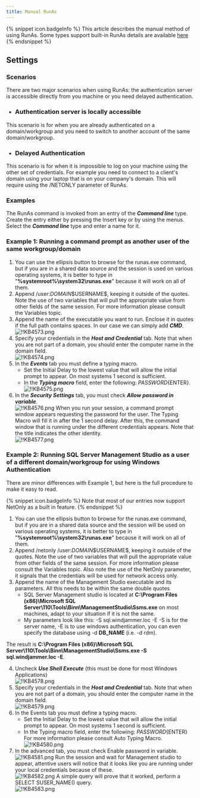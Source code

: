 ```yaml
---
title: Manual RunAs
---
```

{% snippet icon.badgeInfo %}
This article describes the manual method of using RunAs. Some types support built-in RunAs details are available [here](/kb/remote-desktop-manager/how-to-articles/run-as-another-user/)
{% endsnippet %}

## Settings

### Scenarios

There are two major scenarios when using RunAs: the authentication server is accessible directly from you machine or you need delayed authentication.

* ### Authentication server is locally accessible

This scenario is for when you are already authenticated on a domain/workgroup and you need to switch to another account of the same domain/workgroup.

* ### Delayed Authentication

This scenario is for when it is impossible to log on your machine using the other set of credentials. For example you need to connect to a client's domain using your laptop that is on your company's domain. This will require using the /NETONLY parameter of RunAs.

### Examples

The RunAs command is invoked from an entry of the ***Command line*** type. Create the entry either by pressing the Insert key or by using the menus. Select the ***Command line*** type and enter a name for it.

### Example 1: Running a command prompt as another user of the same workgroup/domain

1. You can use the ellipsis button to browse for the runas.exe command, but if you are in a shared data source and the session is used on various operating systems, it is better to type in "**%systemroot%\system32\runas.exe**" because it will work on all of them.
1. Append /user:$DOMAIN$\$USERNAME$, keeping it outside of the quotes. Note the use of two variables that will pull the appropriate value from other fields of the same session. For more information please consult the Variables topic.
1. Append the name of the executable you want to run. Enclose it in quotes if the full path contains spaces. In our case we can simply add ***CMD***.  
![!!KB4573.png](https://webdevolutions.azureedge.net/docs/en/kb/KB4573.png)
1. Specify your credentials in the ***Host and Credential*** tab. Note that when you are not part of a domain, you should enter the computer name in the domain field.  
![!!KB4574.png](https://webdevolutions.azureedge.net/docs/en/kb/KB4574.png)
1. In the ***Events*** tab you must define a typing macro.
    * Set the Initial Delay to the lowest value that will allow the initial prompt to appear. On most systems 1 second is sufficient.
    * In the ***Typing macro*** field, enter the following: $PASSWORD${ENTER}.  
![!!KB4575.png](https://webdevolutions.azureedge.net/docs/en/kb/KB4575.png)
6. In the ***Security Settings*** tab, you must check ***Allow password in variable***.  
![!!KB4576.png](https://webdevolutions.azureedge.net/docs/en/kb/KB4576.png)
When you run your session, a command prompt window appears requesting the password for the user. The Typing Macro will fill it in after the 1 second delay. After this, the command window that is running under the different credentials appears. Note that the title indicates the other identity.  
![!!KB4577.png](https://webdevolutions.azureedge.net/docs/en/kb/KB4577.png)

### Example 2: Running SQL Server Management Studio as a user of a different domain/workgroup for using Windows Authentication

There are minor differences with Example 1, but here is the full procedure to make it easy to read.  

{% snippet icon.badgeInfo %}
Note that most of our entries now support NetOnly as a built in feature.
{% endsnippet %}  

1. You can use the ellipsis button to browse for the runas.exe command, but if you are in a shared data source and the session will be used on various operating systems, it is better to type in "**%systemroot%\system32\runas.exe**" because it will work on all of them.
1. Append /netonly /user:$DOMAIN$\$USERNAME$, keeping it outside of the quotes. Note the use of two variables that will pull the appropriate value from other fields of the same session. For more information please consult the Variables topic. Also note the use of the NetOnly parameter, it signals that the credentials will be used for network access only.
1. Append the name of the Management Studio executable and its parameters. All this needs to be within the same double quotes
    * SQL Server Management studio is located at **C:\Program Files (x86)\Microsoft SQL Server\110\Tools\Binn\ManagementStudio\Ssms.exe** on most machines, adapt to your situation if it is not the same.
    * My parameters look like this: -S sql.windjammer.loc -E -S is for the server name, -E is to use windows authentication, you can even specify the database using -d __DB_NAME__ (i.e. -d rdm).  

The result is **C:\Program Files (x86)\Microsoft SQL Server\110\Tools\Binn\ManagementStudio\Ssms.exe -S sql.windjammer.loc -E**.

4. Uncheck ***Use Shell Execute*** (this must be done for most Windows Applications)  
![!!KB4578.png](https://webdevolutions.azureedge.net/docs/en/kb/KB4578.png)
1. Specify your credentials in the ***Host and Credential*** tab. Note that when you are not part of a domain, you should enter the computer name in the domain field.  
![!!KB4579.png](https://webdevolutions.azureedge.net/docs/en/kb/KB4579.png)
1. In the Events tab you must define a typing macro.
    * Set the Initial Delay to the lowest value that will allow the initial prompt to appear. On most systems 1 second is sufficient.
    * In the Typing macro field, enter the following: $PASSWORD${ENTER} For more information please consult Auto Typing Macro.  
![!!KB4580.png](https://webdevolutions.azureedge.net/docs/en/kb/KB4580.png)
7. In the advanced tab, you must check Enable password in variable.  
![!!KB4581.png](https://webdevolutions.azureedge.net/docs/en/kb/KB4581.png)
Run the session and wait for Management studio to appear, attentive users will notice that it looks like you are running under your local credentials because of these.  
![!!KB4582.png](https://webdevolutions.azureedge.net/docs/en/kb/KB4582.png)
A simple query will prove that it worked, perform a SELECT SUSER_NAME() query.  
![!!KB4583.png](https://webdevolutions.azureedge.net/docs/en/kb/KB4583.png)
